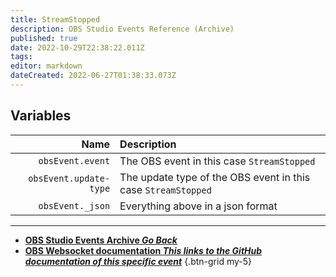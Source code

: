 ```yaml
---
title: StreamStopped
description: OBS Studio Events Reference (Archive)
published: true
date: 2022-10-29T22:38:22.011Z
tags: 
editor: markdown
dateCreated: 2022-06-27T01:38:33.073Z
---
```


## Variables
Name | Description
----:|:------------
`obsEvent.event` | The OBS event in this case `StreamStopped`
`obsEvent.update-type` | The update type of the OBS event in this case `StreamStopped`
`obsEvent._json` | Everything above in a json format

---

- [<i class="mdi mdi-chevron-left"></i>**OBS Studio Events Archive *Go Back***](/Broadcasters/OBS/Archive/Events)
- [<i class="mdi mdi-github"></i> **OBS Websocket documentation *This links to the GitHub documentation of this specific event***](https://github.com/obsproject/obs-websocket/blob/4.x-current/docs/generated/protocol.md#streamstopped)
{.btn-grid my-5}
